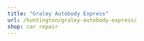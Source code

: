 ```yaml
---
title: "Graley Autobody Express"
url: /huntington/graley-autobody-express/
shop: car repair
---
```

